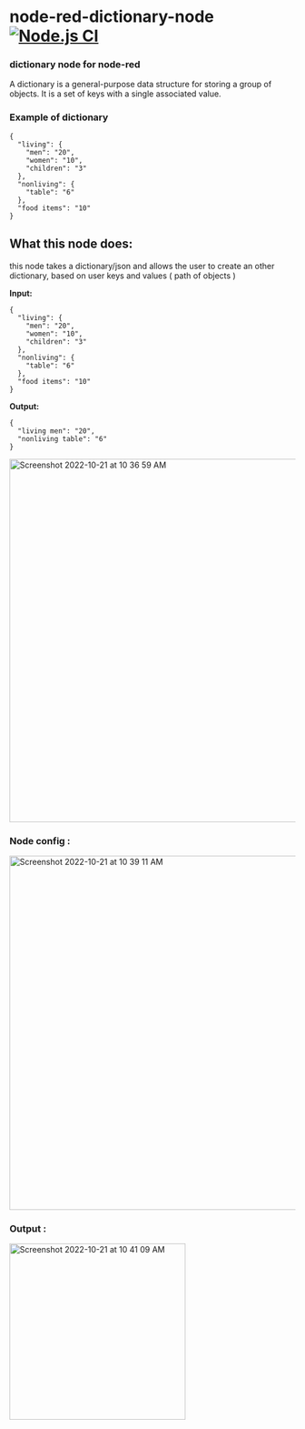# node-red-dictionary-node [![Node.js CI](https://github.com/itsvinayak/node-red-dictionary-node/actions/workflows/npm-ci.yml/badge.svg?branch=main)](https://github.com/itsvinayak/node-red-dictionary-node/actions/workflows/npm-ci.yml)

###  dictionary node for node-red

A dictionary is a general-purpose data structure for storing a group of objects. It is a set of keys with a single associated value.

### Example of dictionary

```
{
  "living": {
    "men": "20",
    "women": "10",
    "children": "3"
  },
  "nonliving": {
    "table": "6"
  },
  "food items": "10"
}
```

## What this node does:

this node takes a dictionary/json and allows the user to create an other dictionary, based on user keys and values ( path of objects )

**Input:**

```
{
  "living": {
    "men": "20",
    "women": "10",
    "children": "3"
  },
  "nonliving": {
    "table": "6"
  },
  "food items": "10"
}
```

**Output:**

```
{
  "living men": "20",
  "nonliving table": "6"
}
```

<img width="639" alt="Screenshot 2022-10-21 at 10 36 59 AM" src="https://user-images.githubusercontent.com/33996594/197116742-675f03cc-be66-4d77-a368-2c6f0b1ef544.png">


### Node config :

<img width="623" alt="Screenshot 2022-10-21 at 10 39 11 AM" src="https://user-images.githubusercontent.com/33996594/197116967-068e65b5-cf11-406e-88ba-292d4bf50230.png">


### Output :

<img width="310" alt="Screenshot 2022-10-21 at 10 41 09 AM" src="https://user-images.githubusercontent.com/33996594/197117139-e90eb66f-1af8-4cd0-8e2e-5e2617b50108.png">
